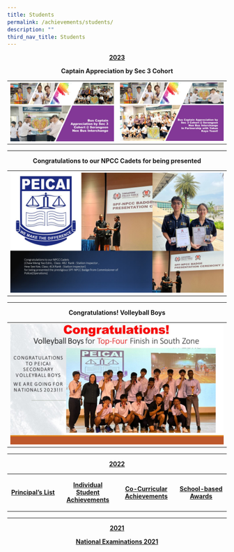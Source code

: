 ```yaml
---
title: Students
permalink: /achievements/students/
description: ""
third_nav_title: Students
---
```

<p style="text-align: center;"><strong><u>2023</u></strong></p>
<p align="center"><b>Captain Appreciation by Sec 3 Cohort</b>
<table>
<tbody>
<tr>
<th><img src="/images/bus captain appreciation by sec 3 cohort 1.jpg" style="width: 100%;"><br>	
</th><td><img src="/images/captain appreciation by sec 3 cohort 2.jpg" style="width: 100%;"><br>	
</td></tr>
</tbody>
</table>
</p><hr>
<b><p align="center"><b>Congratulations to our NPCC Cadets for being presented</b>
<table>
<tbody>
<tr>
<th><img src="/images/congratulations to our npcc cadets 1 copy.png" style="width: 100%;"><br>	
</th>
</tr>
</tbody>
</table>
</p><hr>
<b><p align="center"><b>Congratulations! Volleyball Boys</b>
<table>
<tbody>
<tr>
<th><img src="/images/Congratulations Volleyball Boys.jpg" style="width: 100%;"><br>	
</th>
</tr>
</tbody>
</table>
</p><hr>

<p style="text-align: center;"><strong><u>2022</u></strong></p>
<table width="648">
<tbody>
<tr>
<td style="text-align: center;" width="156">
<p><a href="/achievements/students/the-principals-list">Principal’s List</a></p>
</td>
<td style="text-align: center;" width="156">
<p><a href="/achievements/students/individual-student-achievements">Individual Student Achievements</a></p>
</td>
<td style="text-align: center;" width="156">
<p><a href="/achievements/students/co-curricular-achievements">Co-Curricular Achievements</a></p>
</td>
<td style="text-align: center;" width="180">
<p><a href="/achievements/students/school-based-awards">School-based Awards</a></p>
</td>
</tr>
</tbody>
</table>
<hr>
<p style="text-align: center;"><strong><u>2021</u></strong></p>
<p style="text-align: center;"><a href="/achievements/students/national-examinations-2021" target="">National Examinations 2021</a></p></b></b>